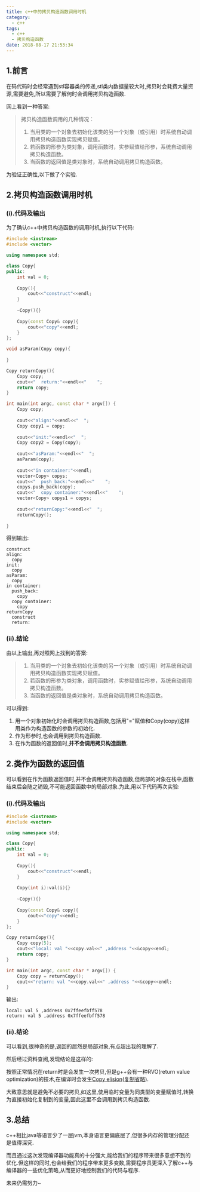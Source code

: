 ```yaml
---
title: c++中的拷贝构造函数调用时机
category:
  - c++
tags:
  - c++
  - 拷贝构造函数
date: 2018-08-17 21:53:34
---
```


## 1.前言

在码代码时会经常遇到stl容器类的传递,stl类内数据量较大时,拷贝时会耗费大量资源,需要避免,所以需要了解何时会调用拷贝构造函数.

网上看到一种答案:

> 拷贝构造函数调用的几种情况： 
> 
> 1. 当用类的一个对象去初始化该类的另一个对象（或引用）时系统自动调用拷贝构造函数实现拷贝赋值。 
> 2. 若函数的形参为类对象，调用函数时，实参赋值给形参，系统自动调用拷贝构造函数。 
> 3. 当函数的返回值是类对象时，系统自动调用拷贝构造函数。

为验证正确性,以下做了个实验.

<!-- more -->

## 2.拷贝构造函数调用时机

### (i).代码及输出

为了确认c++中拷贝构造函数的调用时机,执行以下代码:

``` c++
#include <iostream>
#include <vector>

using namespace std;

class Copy{
public:
    int val = 0;
    
    Copy(){
        cout<<"construct"<<endl;
    }
    
    ~Copy(){}
    
    Copy(const Copy& copy){
        cout<<"copy"<<endl;
    }
};

void asParam(Copy copy){
    
}

Copy returnCopy(){
    Copy copy;
    cout<<"  return:"<<endl<<"    ";
    return copy;
}

int main(int argc, const char * argv[]) {
    Copy copy;
    
    cout<<"align:"<<endl<<"  ";
    Copy copy1 = copy; 
       
    cout<<"init:"<<endl<<"  ";
    Copy copy2 = Copy(copy);
    
    cout<<"asParam:"<<endl<<"  ";
    asParam(copy);
    
    cout<<"in container:"<<endl;
    vector<Copy> copys;
    cout<<"  push_back:"<<endl<<"    ";
    copys.push_back(copy);
    cout<<"  copy container:"<<endl<<"    ";
    vector<Copy> copys1 = copys;
    
    cout<<"returnCopy:"<<endl<<"  ";
    returnCopy();
    
}
```

得到输出:

```
construct
align:
  copy
init:
  copy
asParam:
  copy
in container:
  push_back:
    copy
  copy container:
    copy
returnCopy
  construct
  return:
```

### (ii).结论

由以上输出,再对照网上找到的答案:

> 1. 当用类的一个对象去初始化该类的另一个对象（或引用）时系统自动调用拷贝构造函数实现拷贝赋值。 
> 2. 若函数的形参为类对象，调用函数时，实参赋值给形参，系统自动调用拷贝构造函数。 
> 3. 当函数的返回值是类对象时，系统自动调用拷贝构造函数。

可以得到:

1. 用一个对象初始化时会调用拷贝构造函数,包括用"="赋值和Copy(copy)这样用类作为构造函数的参数的初始化.
2. 作为形参时,也会调用到拷贝构造函数.
3. 在作为函数的返回值时,**并不会调用拷贝构造函数**.

## 2.类作为函数的返回值

可以看到在作为函数返回值时,并不会调用拷贝构造函数,但局部的对象在栈中,函数结束后会随之销毁,不可能返回函数中的局部对象.为此,用以下代码再次实验:

### (i).代码及输出

``` c++
#include <iostream>
#include <vector>

using namespace std;

class Copy{
public:
    int val = 0;
    
    Copy(){
        cout<<"construct"<<endl;
    }
    
    Copy(int i):val(i){}
    
    ~Copy(){}
    
    Copy(const Copy& copy){
        cout<<"copy"<<endl;
    }
};

Copy returnCopy(){
    Copy copy(5);
    cout<<"local: val "<<copy.val<<" ,address "<<&copy<<endl;
    return copy;
}

int main(int argc, const char * argv[]) {
    Copy copy = returnCopy();
    cout<<"return: val "<<copy.val<<" ,address "<<&copy<<endl;
}
```

输出:

```
local: val 5 ,address 0x7ffeefbff578
return: val 5 ,address 0x7ffeefbff578
```

### (ii).结论

可以看到,很神奇的是,返回的居然是局部对象,有点超出我的理解了.

然后经过资料查阅,发现结论是这样的:

按照正常情况在return时是会发生一次拷贝,但是g++会有一种RVO(return value optimization)的技术,在编译时会发生[Copy elision](https://en.wikipedia.org/wiki/Copy_elision#Return_value_optimization)([复制省略](https://zh.wikipedia.org/wiki/%E5%A4%8D%E5%88%B6%E7%9C%81%E7%95%A5)).

大致意思就是避免不必要的拷贝,如这里,使用临时变量为同类型的变量赋值时,转换为直接初始化复制到的变量,因此这里不会调用到拷贝构造函数.

## 3.总结

c++相比java等语言少了一层jvm,本身语言更偏底层了,但很多内存的管理分配还是值得深究.

而且通过这次发现编译器功能真的十分强大,能给我们的程序带来很多意想不到的优化.但这样的同时,也会给我们的程序带来更多变数,需要程序员更深入了解c++与编译器的一些优化策略,从而更好地控制我们的代码与程序.

未来仍需努力~

